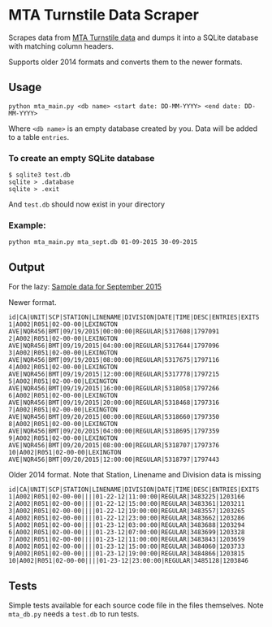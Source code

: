 # MTA Turnstile Data Scraper
Scrapes data from [MTA Turnstile data](http://web.mta.info/developers/turnstile.html) and dumps it into a SQLite database with matching column headers.

Supports older 2014 formats and converts them to the newer formats.

## Usage

```
python mta_main.py <db name> <start date: DD-MM-YYYY> <end date: DD-MM-YYYY>
```
Where `<db name>` is an empty database created by you. Data will be added to a table `entries`.

### To create an empty SQLite database

```
$ sqlite3 test.db 
sqlite > .database
sqlite > .exit
```

And `test.db` should now exist in your directory

### Example:

```
python mta_main.py mta_sept.db 01-09-2015 30-09-2015
```

## Output

For the lazy: [Sample data for September 2015](http://piratefsh.github.io/mta-turnstile-scraper/test/mta-turnstile-2015-sept.db)

Newer format.

```
id|CA|UNIT|SCP|STATION|LINENAME|DIVISION|DATE|TIME|DESC|ENTRIES|EXITS
1|A002|R051|02-00-00|LEXINGTON AVE|NQR456|BMT|09/19/2015|00:00:00|REGULAR|5317608|1797091
2|A002|R051|02-00-00|LEXINGTON AVE|NQR456|BMT|09/19/2015|04:00:00|REGULAR|5317644|1797096
3|A002|R051|02-00-00|LEXINGTON AVE|NQR456|BMT|09/19/2015|08:00:00|REGULAR|5317675|1797116
4|A002|R051|02-00-00|LEXINGTON AVE|NQR456|BMT|09/19/2015|12:00:00|REGULAR|5317778|1797215
5|A002|R051|02-00-00|LEXINGTON AVE|NQR456|BMT|09/19/2015|16:00:00|REGULAR|5318058|1797266
6|A002|R051|02-00-00|LEXINGTON AVE|NQR456|BMT|09/19/2015|20:00:00|REGULAR|5318468|1797316
7|A002|R051|02-00-00|LEXINGTON AVE|NQR456|BMT|09/20/2015|00:00:00|REGULAR|5318660|1797350
8|A002|R051|02-00-00|LEXINGTON AVE|NQR456|BMT|09/20/2015|04:00:00|REGULAR|5318695|1797359
9|A002|R051|02-00-00|LEXINGTON AVE|NQR456|BMT|09/20/2015|08:00:00|REGULAR|5318707|1797376
10|A002|R051|02-00-00|LEXINGTON AVE|NQR456|BMT|09/20/2015|12:00:00|REGULAR|5318797|1797443
```

Older 2014 format. Note that Station, Linename and Division data is missing
```
id|CA|UNIT|SCP|STATION|LINENAME|DIVISION|DATE|TIME|DESC|ENTRIES|EXITS
1|A002|R051|02-00-00||||01-22-12|11:00:00|REGULAR|3483225|1203166
2|A002|R051|02-00-00||||01-22-12|15:00:00|REGULAR|3483361|1203211
3|A002|R051|02-00-00||||01-22-12|19:00:00|REGULAR|3483557|1203265
4|A002|R051|02-00-00||||01-22-12|23:00:00|REGULAR|3483662|1203286
5|A002|R051|02-00-00||||01-23-12|03:00:00|REGULAR|3483688|1203294
6|A002|R051|02-00-00||||01-23-12|07:00:00|REGULAR|3483699|1203328
7|A002|R051|02-00-00||||01-23-12|11:00:00|REGULAR|3483843|1203659
8|A002|R051|02-00-00||||01-23-12|15:00:00|REGULAR|3484060|1203733
9|A002|R051|02-00-00||||01-23-12|19:00:00|REGULAR|3484866|1203815
10|A002|R051|02-00-00||||01-23-12|23:00:00|REGULAR|3485128|1203846
```

## Tests

Simple tests available for each source code file in the files themselves. Note `mta_db.py` needs a `test.db` to run tests.
